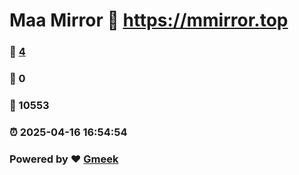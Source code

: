 # Maa Mirror :link: https://mmirror.top 
### :page_facing_up: [4](https://mmirror.top/tag.html) 
### :speech_balloon: 0 
### :hibiscus: 10553 
### :alarm_clock: 2025-04-16 16:54:54 
### Powered by :heart: [Gmeek](https://github.com/Meekdai/Gmeek)
